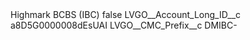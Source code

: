 <?xml version="1.0" encoding="UTF-8"?>
<CustomMetadata xmlns="http://soap.sforce.com/2006/04/metadata" xmlns:xsi="http://www.w3.org/2001/XMLSchema-instance" xmlns:xsd="http://www.w3.org/2001/XMLSchema">
    <label>Highmark BCBS (IBC)</label>
    <protected>false</protected>
    <values>
        <field>LVGO__Account_Long_ID__c</field>
        <value xsi:type="xsd:string">a8D5G0000008dEsUAI</value>
    </values>
    <values>
        <field>LVGO__CMC_Prefix__c</field>
        <value xsi:type="xsd:string">DMIBC-</value>
    </values>
</CustomMetadata>
